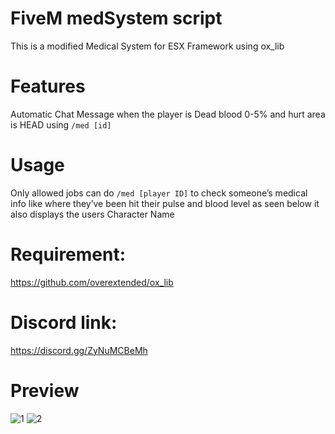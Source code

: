 # FiveM medSystem script
This is a modified Medical System for ESX Framework using ox_lib

# Features
Automatic Chat Message when the player is Dead blood 0-5% and hurt area is HEAD using ``/med [id]``

# Usage
Only allowed jobs can do ``/med [player ID]`` to check someone’s medical info like where they’ve been hit their pulse and blood level as seen below it also displays the users Character Name

# Requirement:
https://github.com/overextended/ox_lib

# Discord link:
https://discord.gg/ZyNuMCBeMh

# Preview
![1](https://github.com/johnbradleyherman/FiveM-medSystem/assets/150640875/af95cee0-0984-4306-8738-1c8379e2f8fa)
![2](https://github.com/johnbradleyherman/FiveM-medSystem/assets/150640875/14011196-fe0b-43bc-94f2-7705f8a58e63)

